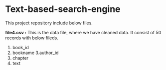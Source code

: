 # Text-based-search-engine

This project repository include below files.

<b>file4.csv :</b> This is the data file, where we have cleaned data. It consist of 50 records with below fileds.
1. book_id
2. bookname
3.author_id
4. chapter
5. text
